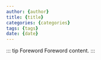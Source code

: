 ```yaml
---
author: {author}
title: {title}
categories: {categories}
tags: {tags}
date: {date}
---
```


::: tip Foreword
Foreword content.
:::
<!-- more -->


